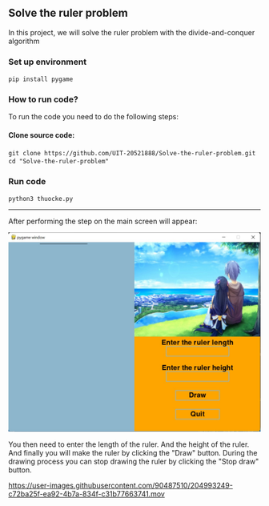 ## Solve the ruler problem
In this project, we will solve the ruler problem with the divide-and-conquer algorithm
### Set up environment
```
pip install pygame
```
### How to run code?

To run the code you need to do the following steps:

#### Clone source code:
```
git clone https://github.com/UIT-20521888/Solve-the-ruler-problem.git
cd "Solve-the-ruler-problem"
```
### Run code
```
python3 thuocke.py
```
----------------------------------------------------------------
After performing the step on the main screen will appear:

![img](./images/menu.jpg)

You then need to enter the length of the ruler. And the height of the ruler. And finally you will make the ruler by clicking the "Draw" button. During the drawing process you can stop drawing the ruler by clicking the "Stop draw" button.

https://user-images.githubusercontent.com/90487510/204993249-c72ba25f-ea92-4b7a-834f-c31b77663741.mov

